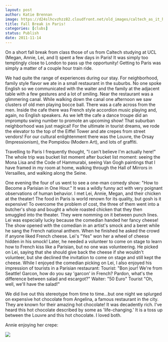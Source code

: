 ```yaml
---
layout: post
author: Katie Brennan
image: https://d24slhcvzhzz82.cloudfront.net/old_images/caltech_as_it_happens/6a0105349b8251970b015436c59a21970c.jpg
title: Fall Break in Paris! 
categories: [clubs]
status: Publish
date: 2011-11-14
---
```


On a short fall break from class those of us from Caltech studying at UCL (Megan, Annie, Lei, and I) spent a few days in Paris! It was simply too temptingly close to London to pass up the opportunity! Getting to Paris was simply a matter of a couple hour train ride.

We had quite the range of experiences during our stay. For neighborhood, family style flavor we ate in a small restaurant in the suburbs. No one spoke English so we communicated with the waiter and the family at the adjacent table with a few gestures and a lot of smiling. Near the restaurant was a glimmering canal. While walking down the canal one afternoon we saw clusters of old men playing bocce ball. There was a cafe across from the men. Inside the cafe there was French style accordion music playing and, again, no English speakers. As we left the cafe a dance troupe did an impromptu swing number to promote an upcoming show! That suburban neighborhood was just magical! For the ultimate in tourist dreams, we rode the elevator to the top of the Eiffel Tower and ate crepes from street vendors! For our cultural enlightenment there was the Louvre, the Orsay (Impressionism), the Pompidou (Modern Art), and lots of graffiti.

Travelling to Paris I frequently thought, "I can't believe I'm actually here!" The whole trip was bucket list moment after bucket list moment: seeing the Mona Lisa and the Code of Hammurabi, seeing Van Gogh paintings that I have framed in my room at home, walking through the Hall of Mirrors in Versailles, and walking along the Seine.

One evening the four of us went to see a one-man comedy show: "How to Become a Parisian in One Hour." It was a wildly funny act with very poignant observations of human behavior. I met Lei, Annie, Megan, and their chicken at the theater! The food in Paris is world renown for its quality, but gosh is it expensive! To overcome the problem of cost, the three of them went into a butcher's shop and bought a whole roasted chicken that they then smuggled into the theater. They were nomming on it between punch lines. Lei was especially lucky because the comedian handed her fancy cheese! The show opened with the comedian in an artist's smock and a beret while he sang the French national anthem. When he finished he asked the crowd if anyone liked French cheese. Lei's "Yes" won her a wheel of cheese hidden in his smock! Later, he needed a volunteer to come on stage to learn how to French kiss like a Parisian, but no one was volunteering. He picked on Lei, saying that she should give back the cheese if she wouldn't volunteer, but she declined the invitation to come on stage and still kept the cheese. While I enjoyed the comedian picking on Lei, I also enjoyed his impression of tourists in a Parisian restaurant:
Tourist: "Bon jour! We're from Seattle! Garcon, how do you say 'garcon' in French? Pardon, what's the difference between salad and escargot?"
Waiter: "50 Euro"
Tourist "Oh, well, we'll have the salad!"

We did live out this stereotype from time to time...but one night we splurged on expensive hot chocolate from Angelina, a famous restaurant in the city. They are known for their amazing hot chocolate! It was decadently rich. I've heard this hot chocolate described by some as 'life-changing.' It is a toss up between the Louvre and this hot chocolate. I loved both.

Annie enjoying her crepe:


![](https://d24slhcvzhzz82.cloudfront.net/old_images/caltech_as_it_happens/6a0105349b8251970b015436c5a03c970c.jpg)
